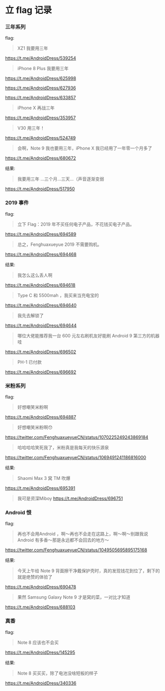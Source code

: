 # 立 flag 记录



### 三年系列

flag:
> XZ1 我要用三年

https://t.me/AndroidDress/539254

> iPhone 8 Plus 我要用三年

https://t.me/AndroidDress/625998

https://t.me/AndroidDress/627936

https://t.me/AndroidDress/633857

> iPhone X 再战三年

https://t.me/AndroidDress/353957

> V30 用三年！

https://t.me/AndroidDress/524749

> 会啊，Note 9 我也要用三年，iPhone X 我已经用了一年零一个月多了 

https://t.me/AndroidDress/680672

结果:
> 我要用三年 …三个月…三天…（声音逐渐变弱

https://t.me/AndroidDress/517950

### 2019 事件

 flag:
 > 立下 Flag：2019 年不买任何电子产品，不花钱买电子产品。
 
 https://t.me/AndroidDress/694589  
 
 > 总之，Fenghuaxueyue 2019 不需要购机。  
 
 https://t.me/AndroidDress/694468  

 结果:
 > 我怎么这么丢人啊  
 
 https://t.me/AndroidDress/694618  
 
 > Type C 和 5500mah ，我买来当充电宝的   
 
 https://t.me/AndroidDress/694640
 
 > 我先去解锁了  
 
 https://t.me/AndroidDress/694644
 
 > 哪位大佬能推荐我一台 600 元左右刷机友好能刷 Android 9 第三方的机器哇
 
 https://t.me/AndroidDress/696502
 
 > PH-1 已付款
 
 https://t.me/AndroidDress/696692

### 米粉系列
flag:
> 好想嘲笑米粉啊  

https://t.me/AndroidDress/694887

> 好想嘲笑米粉啊😯 

https://twitter.com/FenghuaxueyueCN/status/1070225249243869184

> 哈哈哈哈笑死我了，米粉真是我每天的快乐源泉

https://twitter.com/FenghuaxueyueCN/status/1069491241186816000

结果:
> Shaomi Max 3 窝 TM 吹爆  

https://t.me/AndroidDress/695391

> 我可是资深Miboy
https://t.me/AndroidDress/696751

### Android 恨
flag:
> 再也不会用Android ，啊～再也不会走在这路上，啊～啊～别跟我说Android 有多香～那是永远都不会回去的地方～   

https://twitter.com/FenghuaxueyueCN/status/1049505695895175168

结果:
> 今天上午给 Note 9 背面擦干净戴保护壳时，真的发现钱花到位了，剩下的就是绝赞的体验了  

https://t.me/AndroidDress/690478

> 果然 Samsung Galaxy Note 9 才是窝的菜，一对比才知道  

https://t.me/AndroidDress/688103

### 真香
flag:
> Note 8 应该也不会买   

https://t.me/AndroidDress/145295

结果:
> Note 8 买买买，除了电池没啥短板的样子  

https://t.me/AndroidDress/340336






